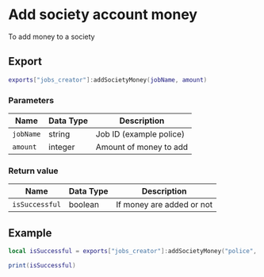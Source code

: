 # Add society account money

To add money to a society

## Export

```lua
exports["jobs_creator"]:addSocietyMoney(jobName, amount)
```

### Parameters

| Name      | Data Type | Description             |
| --------- | --------- | ----------------------- |
| `jobName` | string    | Job ID (example police) |
| `amount`  | integer   | Amount of money to add  |

### Return value

| Name           | Data Type | Description               |
| -------------- | --------- | ------------------------- |
| `isSuccessful` | boolean   | If money are added or not |

## Example

```lua
local isSuccessful = exports["jobs_creator"]:addSocietyMoney("police", 5000)

print(isSuccessful)
```
